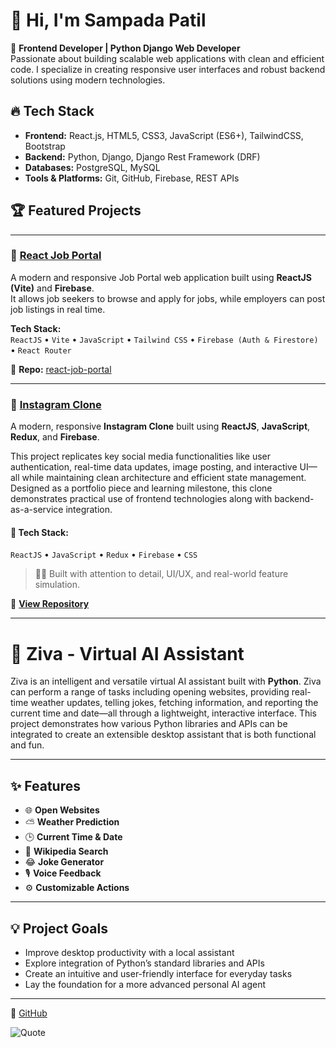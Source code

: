 # 👋 Hi, I'm Sampada Patil

🚀 **Frontend Developer | Python Django Web Developer**  
Passionate about building scalable web applications with clean and efficient code. I specialize in creating responsive user interfaces and robust backend solutions using modern technologies.  

## 🔥 Tech Stack  
- **Frontend:** React.js, HTML5, CSS3, JavaScript (ES6+), TailwindCSS, Bootstrap  
- **Backend:** Python, Django, Django Rest Framework (DRF)  
- **Databases:** PostgreSQL, MySQL  
- **Tools & Platforms:** Git, GitHub, Firebase, REST APIs  

## 🏆 Featured Projects  
---

### 🔹 [React Job Portal](https://github.com/SampadaPatil19/react-job-portal.git)
A modern and responsive Job Portal web application built using **ReactJS (Vite)** and **Firebase**.  
It allows job seekers to browse and apply for jobs, while employers can post job listings in real time.

**Tech Stack:**  
`ReactJS` • `Vite` • `JavaScript` • `Tailwind CSS` • `Firebase (Auth & Firestore)` • `React Router`

📁 **Repo:** [react-job-portal](https://github.com/SampadaPatil19/react-job-portal.git)


---
### 📸 [Instagram Clone](https://github.com/SampadaPatil19/instagramClone)

A modern, responsive **Instagram Clone** built using **ReactJS**, **JavaScript**, **Redux**, and **Firebase**.

This project replicates key social media functionalities like user authentication, real-time data updates, image posting, and interactive UI—all while maintaining clean architecture and efficient state management. Designed as a portfolio piece and learning milestone, this clone demonstrates practical use of frontend technologies along with backend-as-a-service integration.

#### 💼 Tech Stack:
`ReactJS` • `JavaScript` • `Redux` • `Firebase` • `CSS`

> 👩‍💻 Built with attention to detail, UI/UX, and real-world feature simulation.

🔗 **[View Repository](https://github.com/SampadaPatil19/instagramClone)**  

---

# 🤖 Ziva - Virtual AI Assistant

Ziva is an intelligent and versatile virtual AI assistant built with **Python**. Ziva can perform a range of tasks including opening websites, providing real-time weather updates, telling jokes, fetching information, and reporting the current time and date—all through a lightweight, interactive interface.
This project demonstrates how various Python libraries and APIs can be integrated to create an extensible desktop assistant that is both functional and fun.

---

## ✨ Features
- 🌐 **Open Websites**  
- ⛅ **Weather Prediction**  
- 🕒 **Current Time & Date**  
- 🧠 **Wikipedia Search**  
- 😂 **Joke Generator**  
- 🎙️ **Voice Feedback**  
- ⚙️ **Customizable Actions**
  
 ---

## 💡 Project Goals

- Improve desktop productivity with a local assistant
- Explore integration of Python’s standard libraries and APIs
- Create an intuitive and user-friendly interface for everyday tasks
- Lay the foundation for a more advanced personal AI agent

---

🔗 [GitHub](https://github.com/SampadaPatil19)











![Quote](https://quotes-github-readme.vercel.app/api?type=horizontal)


